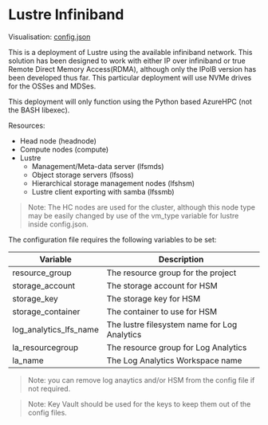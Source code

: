 # Lustre Infiniband

Visualisation: [config.json](https://azurehpc.azureedge.net/?o=https://raw.githubusercontent.com/Azure/azurehpc/master/examples/lustre_Infiniband/config.json)

This is a deployment of Lustre using the available infiniband network. This solution has been designed to work with either IP over infiniband or true Remote Direct Memory Access(RDMA), although only the IPoIB version has been developed thus far. This particular deployment will use NVMe drives for the OSSes and MDSes.

This deployment will only function using the Python based AzureHPC (not the BASH libexec).

Resources:

* Head node (headnode)
* Compute nodes (compute)
* Lustre
  * Management/Meta-data server (lfsmds)
  * Object storage servers (lfsoss)
  * Hierarchical storage management nodes (lfshsm)
  * Lustre client exporting with samba (lfssmb)

> Note: The HC nodes are used for the cluster, although this node type may be easily changed by use of the vm_type variable for lustre inside config.json.

The configuration file requires the following variables to be set:

| Variable                | Description                                  |
|-------------------------|----------------------------------------------|
| resource_group          | The resource group for the project           |
| storage_account         | The storage account for HSM                  |
| storage_key             | The storage key for HSM                      |
| storage_container       | The container to use for HSM                 |
| log_analytics_lfs_name  | The lustre filesystem name for Log Analytics |
| la_resourcegroup        | The resource group for Log Analytics         |
| la_name                 | The Log Analytics Workspace name             |
 
> Note: you can remove log anaytics and/or HSM from the config file if not required.

> Note: Key Vault should be used for the keys to keep them out of the config files.
